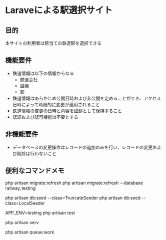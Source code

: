 # Laraveによる駅選択サイト

## 目的

本サイトの利用者は目当ての鉄道駅を選択できる

## 機能要件

- 鉄道情報は以下の情報からなる
    - 鉄道会社
    - 路線
    - 駅
- 鉄道情報はあらかじめ公開日時および非公開を定めることができ、アクセス日時によって時限的に変更が適用されること
- 鉄道情報の変更の日時と内容を証跡として保持すること
- 認証および認可機能は不要とする

## 非機能要件

- データベースの変更操作はレコードの追加のみを行い、レコードの変更および削除は行わないこと

## 便利なコマンドメモ

php artisan migrate:refresh
php artisan migrate:refresh --database railway_testing

php artisan db:seed --class=TruncateSeeder
php artisan db:seed --class=LocalSeeder

APP_ENV=testing php artisan test

php artisan serv

php artisan queue:work
